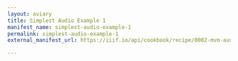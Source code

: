 ```yaml
---
layout: aviary
title: Simplest Audio Example 1
manifest_name: simplest-audio-example-1
permalink: simplest-audio-example-1
external_manifest_url: https://iiif.io/api/cookbook/recipe/0002-mvm-audio/manifest.json

---
```

<!-- Add an essay or interpretive material below this line,
using HTML or markdown.  Do not modify this file above this line -->

